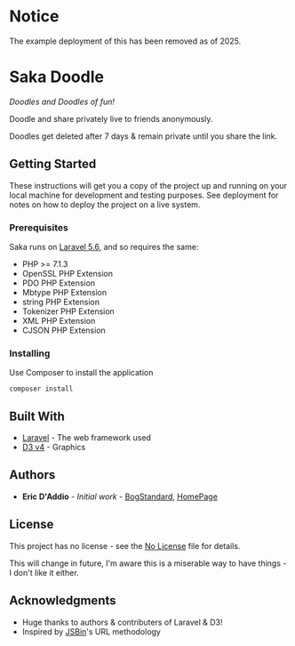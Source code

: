 # Notice

The example deployment of this has been removed as of 2025.

# Saka Doodle

*Doodles and Doodles of fun!*

Doodle and share privately live to friends anonymously.

Doodles get deleted after 7 days & remain private until you share the link.


## Getting Started

These instructions will get you a copy of the project up and running on your local machine for development and testing purposes. See deployment for notes on how to deploy the project on a live system.

### Prerequisites

Saka runs on [Laravel 5.6](https://laravel.com/docs/5.6/installation), and so requires the same:

- PHP >= 7.1.3
- OpenSSL PHP Extension
- PDO PHP Extension
- Mbtype PHP Extension
- string PHP Extension
- Tokenizer PHP Extension
- XML PHP Extension
- CJSON PHP Extension

### Installing

Use Composer to install the application

```
composer install
```


## Built With

* [Laravel](https://laravel.com/docs/5.6/installation) - The web framework used
* [D3 v4](https://d3js.org/) - Graphics

## Authors

* **Eric D'Addio** - *Initial work* - [BogStandard](https://github.com/BogStandard), [HomePage](http://ericdaddio.co.uk)

## License

This project has no license - see the [No License](https://choosealicense.com/no-permission/) file for details.

This will change in future, I'm aware this is a miserable way to have things - I don't like it either.

## Acknowledgments

* Huge thanks to authors & contributers of Laravel & D3!
* Inspired by [JSBin](http://jsbin.com)'s URL methodology
